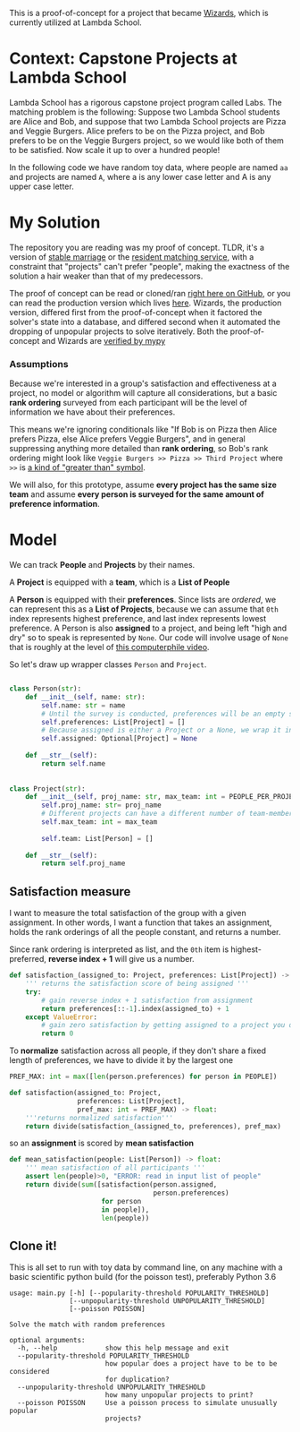 This is a proof-of-concept for a project that became
[Wizards](https://github.com/quinn-dougherty/wizards), which is currently
utilized at Lambda School. 

# Context: Capstone Projects at Lambda School

Lambda School has a rigorous capstone project program called Labs. The matching
problem is the following: Suppose two Lambda School students are Alice and Bob, and suppose that two
Lambda School projects are Pizza and Veggie Burgers. Alice prefers to be on the
Pizza project, and Bob prefers to be on the Veggie Burgers project, so we would
like both of them to be satisfied. Now scale it up to over a hundred people! 

In the following code
we have random toy data, where people are named `aa` and projects are named `A`,
where a is any lower case letter and A is any upper case letter.  

# My Solution

The repository you are reading was my proof of concept. TLDR, it's a version of
[stable marriage](https://en.wikipedia.org/wiki/Stable_marriage_problem) or the
[resident matching service](https://www.carms.ca/the-match/how-it-works/), with
a constraint that "projects" can't prefer "people", making the exactness of the
solution a hair weaker than that of my predecessors. 

The proof of concept can be read or cloned/ran [right here on
GitHub](https://github.com/quinn-dougherty/Portfolio/blob/master/matcher/matcher.py),
or you can read the production version which lives
[here](https://github.com/quinn-dougherty/wizards). Wizards, the production
version, differed first from the proof-of-concept when it factored the solver's
state into a database, and differed second when it automated the dropping of
unpopular projects to solve iteratively. Both the proof-of-concept and Wizards
are [verified by mypy](https://www.python.org/dev/peps/pep-0484/)

### Assumptions

Because we're interested in a group's satisfaction and effectiveness at a
project, no model or algorithm will capture all considerations, but a basic
**rank ordering** surveyed from each participant will be the level of
information we have about their preferences. 

This means we're ignoring conditionals like "If Bob is on Pizza then Alice
prefers Pizza, else Alice prefers Veggie Burgers", and in general suppressing
anything more detailed than **rank ordering**, so Bob's rank ordering might look
like `Veggie Burgers >> Pizza >> Third Project` where `>>` is [a kind of "greater
than" symbol](https://en.wikipedia.org/wiki/Preference_%28economics%29#Notation).

We will also, for this prototype, assume **every project has the same size
team** and assume **every person is surveyed for the same amount of preference
information**. 

# Model

We can track **People** and **Projects** by their names. 

A **Project** is equipped with a **team**, which is a **List of People**

A **Person** is equipped with their **preferences**. Since lists are *ordered*,
we can represent this as a **List of Projects**, because we can assume that `0th` index represents highest preference, and last index
represents lowest preference. A Person is also **assigned** to a project, and
being left "high and dry" so to speak is represented by `None`. Our code will
involve usage of `None` that is roughly at the level of [this computerphile
video](https://youtu.be/t1e8gqXLbsU). 

So let's draw up wrapper classes `Person` and `Project`. 

``` python

class Person(str): 
    def __init__(self, name: str): 
        self.name: str = name
        # Until the survey is conducted, preferences will be an empty string. 
        self.preferences: List[Project] = [] 
        # Because assigned is either a Project or a None, we wrap it in Optional.  
        self.assigned: Optional[Project] = None
        
    def __str__(self): 
        return self.name
    
    
class Project(str): 
    def __init__(self, proj_name: str, max_team: int = PEOPLE_PER_PROJECT): 
        self.proj_name: str= proj_name
        # Different projects can have a different number of team-members. 
        self.max_team: int = max_team
        
        self.team: List[Person] = []
        
    def __str__(self):
        return self.proj_name
```

## Satisfaction measure

I want to measure the total satisfaction of the group with a given assignment.
In other words, I want a function that takes an assignment, holds the rank
orderings of all the people constant, and returns a number. 

Since rank ordering is interpreted as list, and the `0th` item is
highest-preferred, **reverse index + 1** will give us a number. 

``` python
def satisfaction_(assigned_to: Project, preferences: List[Project]) -> int:
    ''' returns the satisfaction score of being assigned '''
    try: 
        # gain reverse index + 1 satisfaction from assignment
        return preferences[::-1].index(assigned_to) + 1
    except ValueError: 
        # gain zero satisfaction by getting assigned to a project you didn't list 
        return 0
```

To **normalize** satisfaction across all people, if they don't share a fixed
length of preferences, we have to divide it by the largest one

``` python
PREF_MAX: int = max([len(person.preferences) for person in PEOPLE])

def satisfaction(assigned_to: Project, 
                 preferences: List[Project], 
                 pref_max: int = PREF_MAX) -> float:
    '''returns normalized satisfaction'''
    return divide(satisfaction_(assigned_to, preferences), pref_max)
```

so an **assignment** is scored by **mean satisfaction**

``` python
def mean_satisfaction(people: List[Person]) -> float:
    ''' mean satisfaction of all participants '''
    assert len(people)>0, "ERROR: read in input list of people"
    return divide(sum([satisfaction(person.assigned, 
                                    person.preferences) 
                       for person 
                       in people]), 
                       len(people))
```


## Clone it! 

This is all set to run with toy data by command line, on any machine with a
basic scientific python build (for the poisson test), preferably Python 3.6

```
usage: main.py [-h] [--popularity-threshold POPULARITY_THRESHOLD]
               [--unpopularity-threshold UNPOPULARITY_THRESHOLD]
               [--poisson POISSON]

Solve the match with random preferences

optional arguments:
  -h, --help            show this help message and exit
  --popularity-threshold POPULARITY_THRESHOLD
                        how popular does a project have to be to be considered
                        for duplication?
  --unpopularity-threshold UNPOPULARITY_THRESHOLD
                        how many unpopular projects to print?
  --poisson POISSON     Use a poisson process to simulate unusually popular
                        projects?
```

